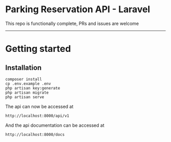 # Parking Reservation API - Laravel

This repo is functionally complete, PRs and issues are welcome

---

# Getting started

## Installation

    composer install
    cp .env.example .env
    php artisan key:generate
    php artisan migrate
    php artisan serve

The api can now be accessed at

    http://localhost:8000/api/v1

And the api documentation can be accessed at

    http://localhost:8000/docs
